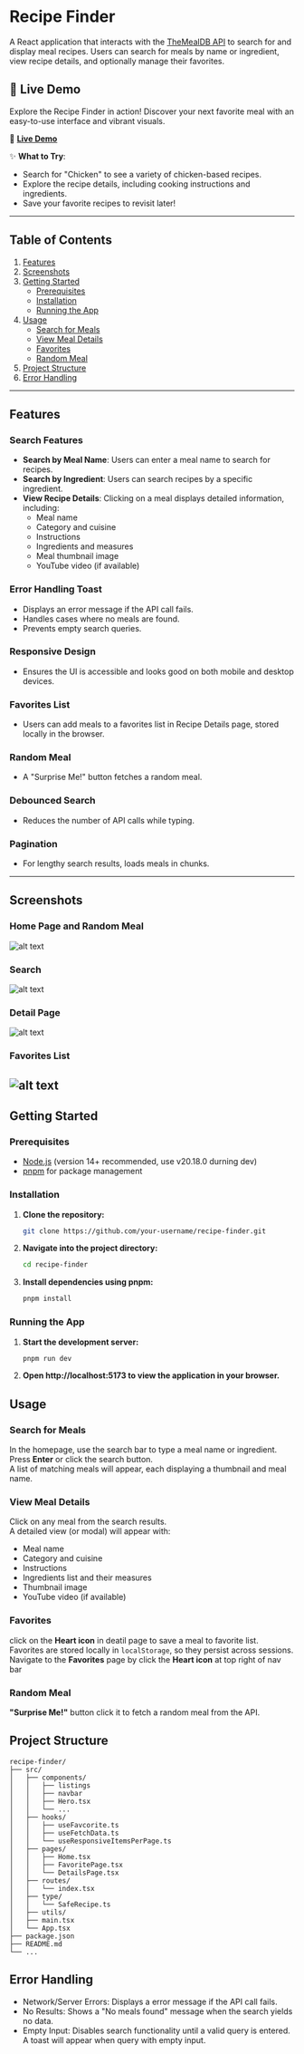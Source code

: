<!--
 * @Author: Adam Li adam@bizzone.com
 * @Date: 2024-12-18 16:32:56
 * @LastEditors: Adam Li
 * @LastEditTime: 2024-12-22 17:26:11
 * @FilePath: /Recipe_Finder/README.md
-->

# Recipe Finder

A React application that interacts with the [TheMealDB API](https://www.themealdb.com/) to search for and display meal recipes. Users can search for meals by name or ingredient, view recipe details, and optionally manage their favorites.


## 🎉 Live Demo
Explore the Recipe Finder in action! Discover your next favorite meal with an easy-to-use interface and vibrant visuals. 

🔗 **[Live Demo](https://recipe-finder-one-murex.vercel.app/)**

✨ **What to Try**:
- Search for "Chicken" to see a variety of chicken-based recipes.
- Explore the recipe details, including cooking instructions and ingredients.
- Save your favorite recipes to revisit later!

---
## Table of Contents

1. [Features](#features)
2. [Screenshots](#screenshots-optional)
3. [Getting Started](#getting-started)
   - [Prerequisites](#prerequisites)
   - [Installation](#installation)
   - [Running the App](#running-the-app)
4. [Usage](#usage)
   - [Search for Meals](#search-for-meals)
   - [View Meal Details](#view-meal-details)
   - [Favorites](#favorites)
   - [Random Meal ](#random-meal)
5. [Project Structure](#project-structure)
6. [Error Handling](#error-handling)


---

## Features

### Search Features

- **Search by Meal Name**: Users can enter a meal name to search for recipes.
- **Search by Ingredient**: Users can search recipes by a specific ingredient.
- **View Recipe Details**: Clicking on a meal displays detailed information, including:
  - Meal name
  - Category and cuisine
  - Instructions
  - Ingredients and measures
  - Meal thumbnail image
  - YouTube video (if available)

### Error Handling Toast

- Displays an error message if the API call fails.
- Handles cases where no meals are found.
- Prevents empty search queries.

### Responsive Design

- Ensures the UI is accessible and looks good on both mobile and desktop devices.

### Favorites List

- Users can add meals to a favorites list in Recipe Details page, stored locally in the browser.

### Random Meal

- A "Surprise Me!" button fetches a random meal.

### Debounced Search

- Reduces the number of API calls while typing.

### Pagination

- For lengthy search results, loads meals in chunks.

---

## Screenshots 
### Home Page and Random Meal 
![alt text](Screenshots/home.png)

### Search 
![alt text](Screenshots/search.png)

### Detail Page 
![alt text](Screenshots/detail.png)

### Favorites List
![alt text](Screenshots/favorites.png)
---

## Getting Started

### Prerequisites

- [Node.js](https://nodejs.org/) (version 14+ recommended, use v20.18.0 durning dev)
- [pnpm](https://pnpm.io/) for package management

### Installation

1. **Clone the repository:**
   ```bash
   git clone https://github.com/your-username/recipe-finder.git
   ```
2. **Navigate into the project directory:**
   ```bash
   cd recipe-finder
   ```
2. **Install dependencies using pnpm:** 
   ```bash
   pnpm install
   ```
### Running the App
1. **Start the development server:**
   ```bash
   pnpm run dev
   ```
2. **Open http://localhost:5173 to view the application in your browser.** 


## Usage
### Search for Meals
In the homepage, use the search bar to type a meal name or ingredient.  
Press **Enter** or click the search button.  
A list of matching meals will appear, each displaying a thumbnail and meal name.
### View Meal Details
Click on any meal from the search results.  
A detailed view (or modal) will appear with:  
- Meal name  
- Category and cuisine  
- Instructions  
- Ingredients list and their measures  
- Thumbnail image  
- YouTube video (if available)
### Favorites 
click on the **Heart icon** in deatil page to save a meal to favorite list.  
Favorites are stored locally in `localStorage`, so they persist across sessions.  
Navigate to the **Favorites**  page by click the **Heart icon** at top right of nav bar
### Random Meal 
 **"Surprise Me!"** button click it to fetch a random meal from the API.

## Project Structure
```
recipe-finder/
├── src/
│   ├── components/
│   │   ├── listings
│   │   ├── navbar
│   │   ├── Hero.tsx
│   │   └── ...
│   ├── hooks/
│   │   ├── useFavcorite.ts
│   │   ├── useFetchData.ts
│   │   └── useResponsiveItemsPerPage.ts
│   ├── pages/
│   │   ├── Home.tsx
│   │   ├── FavoritePage.tsx
│   │   └── DetailsPage.tsx
│   ├── routes/
│   │   └── index.tsx
│   ├── type/
│   │   └── SafeRecipe.ts
│   ├── utils/
│   ├── main.tsx
│   └── App.tsx           
├── package.json
├── README.md
└── ...
```
## Error Handling
* Network/Server Errors: Displays a error message if the API call fails.
* No Results: Shows a "No meals found" message when the search yields no data.
* Empty Input: Disables search functionality until a valid query is entered. A toast will appear when query with empty input.